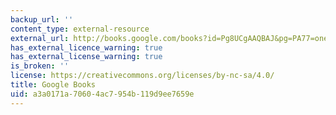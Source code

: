 ```yaml
---
backup_url: ''
content_type: external-resource
external_url: http://books.google.com/books?id=Pg8UCgAAQBAJ&pg=PA77=onepage
has_external_licence_warning: true
has_external_license_warning: true
is_broken: ''
license: https://creativecommons.org/licenses/by-nc-sa/4.0/
title: Google Books
uid: a3a0171a-7060-4ac7-954b-119d9ee7659e
---
```

